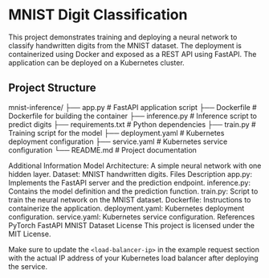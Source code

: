 # MNIST Digit Classification

This project demonstrates training and deploying a neural network to classify handwritten digits from the MNIST dataset. The deployment is containerized using Docker and exposed as a REST API using FastAPI. The application can be deployed on a Kubernetes cluster.

## Project Structure

mnist-inference/
├── app.py # FastAPI application script
├── Dockerfile # Dockerfile for building the container
├── inference.py # Inference script to predict digits
├── requirements.txt # Python dependencies
├── train.py # Training script for the model
├── deployment.yaml # Kubernetes deployment configuration
├── service.yaml # Kubernetes service configuration
└── README.md # Project documentation

Additional Information
Model Architecture: A simple neural network with one hidden layer.
Dataset: MNIST handwritten digits.
Files Description
app.py: Implements the FastAPI server and the prediction endpoint.
inference.py: Contains the model definition and the prediction function.
train.py: Script to train the neural network on the MNIST dataset.
Dockerfile: Instructions to containerize the application.
deployment.yaml: Kubernetes deployment configuration.
service.yaml: Kubernetes service configuration.
References
PyTorch
FastAPI
MNIST Dataset
License
This project is licensed under the MIT License.

Make sure to update the `<load-balancer-ip>` in the example request section with the actual IP address of your Kubernetes load balancer after deploying the service.
